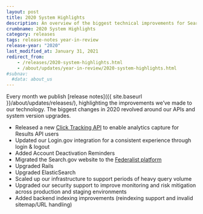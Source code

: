 ```yaml
---
layout: post
title: 2020 System Highlights
description: An overview of the biggest technical improvements for Search.gov over 2020.
crumbname: 2020 System Highlights
category: releases
tags: release-notes year-in-review
release-year: "2020"
last_modified_at: January 31, 2021
redirect_from:
    - /releases/2020-system-highlights.html
    - /about/updates/year-in-review/2020-system-highlights.html
#subnav:
  #data: about_us
---
```


Every month we publish [release notes]({{ site.baseurl }}/about/updates/releases/), highlighting the improvements we’ve made to our technology. The biggest changes in 2020 revolved around our APIs and system version upgrades.

* Released a new [Click Tracking API](https://open.gsa.gov/api/searchgov-clicks/) to enable analytics capture for Results API users
* Updated our Login.gov integration for a consistent experience through login & logout
* Added Account Deactivation Reminders
* Migrated the Search.gov website to the [Federalist platform](https://federalist.18f.gov/)
* Upgraded Rails
* Upgraded ElasticSearch 
* Scaled up our infrastructure to support periods of heavy query volume
* Upgraded our security support to improve monitoring and risk mitigation across production and staging environments
* Added backend indexing improvements (reindexing support and invalid sitemap/URL handling)
